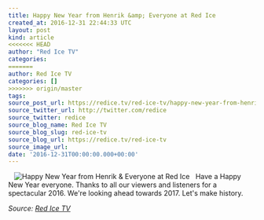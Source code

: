 ```yaml
---
title: Happy New Year from Henrik &amp; Everyone at Red Ice
created_at: 2016-12-31 22:44:33 UTC
layout: post
kind: article
<<<<<<< HEAD
author: "Red Ice TV"
categories: 
=======
author: Red Ice TV
categories: []
>>>>>>> origin/master
tags: 
source_post_url: https://redice.tv/red-ice-tv/happy-new-year-from-henrik-and-everyone-at-red-ice
source_twitter_url: http://twitter.com/redice
source_twitter: redice
source_blog_name: Red Ice TV
source_blog_slug: red-ice-tv
source_blog_url: https://redice.tv/red-ice-tv
source_image_url: 
date: '2016-12-31T00:00:00.000+00:00'
---
```

<img align="left" hspace="12" alt="Happy New Year from Henrik &amp; Everyone at Red Ice" src="https://rdice.net/a/c/t/16/Happy-New-Year-from-Henrik.9cd7b47f.jpg"> Have a Happy New Year everyone. Thanks to all our viewers and listeners for a spectacular 2016. We're looking ahead towards 2017. Let's make history.<div class="">
    <i>Source: <a href="https://redice.tv/red-ice-tv">Red Ice TV</a></i>
</div>
